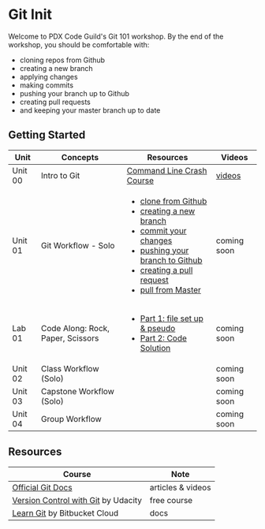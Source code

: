 # Git Init

Welcome to PDX Code Guild's Git 101 workshop. By the end of the workshop, you should be comfortable with:

- cloning repos from Github
- creating a new branch
- applying changes
- making commits
- pushing your branch up to Github
- creating pull requests
- and keeping your master branch up to date

## Getting Started

| Unit | Concepts | Resources | Videos |
| ---- | -------- | ---- | ------ |
| Unit 00 | Intro to Git | [Command Line Crash Course](https://learnrubythehardway.org/book/appendixa.html)  | [videos](https://www.youtube.com/playlist?list=PLCHnubFzFwjLDKwWQhH3BlGA9OasLKIFl) |
| Unit 01 | Git Workflow - Solo | <ul><li>[clone from Github](tutorials/clone.md)</li><li>[creating a new branch](tutorials/branch-new.md)</li><li>[commit your changes](tutorials/commit.md)</li><li>[pushing your branch to Github](tutorials/push.md)</li><li>[creating a pull request](tutorials/pull-request.md)</li><li>[pull from Master](tutorials/pull-from-master.md)</li></ul>  | coming soon |
| Lab 01 | Code Along: Rock, Paper, Scissors | <ul><li>[Part 1: file set up & pseudo](labs/rps/part-1.md)</li><li>[Part 2: Code Solution](labs/rps/part-2.md)</li></ul> | coming soon |
| Unit 02 | Class Workflow (Solo) | []() | coming soon |
| Unit 03 | Capstone Workflow (Solo) | []() | coming soon |
| Unit 04 | Group Workflow | []() | coming soon |

## Resources

| Course | Note |
| ---- | -------- |
| [Official Git Docs](https://git-scm.com/docs) | articles & videos
| [Version Control with Git](https://www.udacity.com/course/version-control-with-git--ud123) by Udacity | free course |
| [Learn Git](https://www.atlassian.com/git/tutorials/learn-git-with-bitbucket-cloud) by Bitbucket Cloud | docs